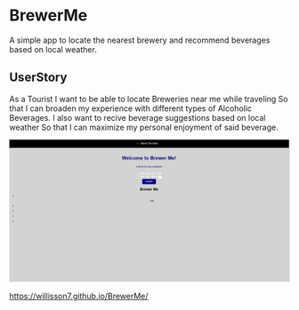 # BrewerMe
A simple app to locate the nearest brewery and recommend beverages based on local weather.


## UserStory

As a Tourist
I want to be able to locate Breweries near me while traveling
So that I can broaden my experience with different types of Alcoholic Beverages.
I also want to recive beverage suggestions based on local weather
So that I can maximize my personal enjoyment of said beverage.

![Alt text](assets/img/screenshot.png)

https://willisson7.github.io/BrewerMe/
